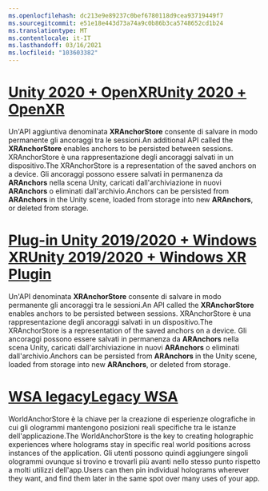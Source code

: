 ```yaml
---
ms.openlocfilehash: dc213e9e89237c0bef6780118d9cea93719449f7
ms.sourcegitcommit: e51e18e443d73a74a9c0b86b3ca5748652cd1b24
ms.translationtype: MT
ms.contentlocale: it-IT
ms.lasthandoff: 03/16/2021
ms.locfileid: "103603382"
---
```

# <a name="unity-2020--openxr"></a>[<span data-ttu-id="c549a-101">Unity 2020 + OpenXR</span><span class="sxs-lookup"><span data-stu-id="c549a-101">Unity 2020 + OpenXR</span></span>](#tab/openxr)

<span data-ttu-id="c549a-102">Un'API aggiuntiva denominata **XRAnchorStore** consente di salvare in modo permanente gli ancoraggi tra le sessioni.</span><span class="sxs-lookup"><span data-stu-id="c549a-102">An additional API called the **XRAnchorStore** enables anchors to be persisted between sessions.</span></span> <span data-ttu-id="c549a-103">XRAnchorStore è una rappresentazione degli ancoraggi salvati in un dispositivo.</span><span class="sxs-lookup"><span data-stu-id="c549a-103">The XRAnchorStore is a representation of the saved anchors on a device.</span></span> <span data-ttu-id="c549a-104">Gli ancoraggi possono essere salvati in permanenza da **ARAnchors** nella scena Unity, caricati dall'archiviazione in nuovi **ARAnchors** o eliminati dall'archivio.</span><span class="sxs-lookup"><span data-stu-id="c549a-104">Anchors can be persisted from **ARAnchors** in the Unity scene, loaded from storage into new **ARAnchors**, or deleted from storage.</span></span>

# <a name="unity-20192020--windows-xr-plugin"></a>[<span data-ttu-id="c549a-105">Plug-in Unity 2019/2020 + Windows XR</span><span class="sxs-lookup"><span data-stu-id="c549a-105">Unity 2019/2020 + Windows XR Plugin</span></span>](#tab/winxr)

<span data-ttu-id="c549a-106">Un'API denominata **XRAnchorStore** consente di salvare in modo permanente gli ancoraggi tra le sessioni.</span><span class="sxs-lookup"><span data-stu-id="c549a-106">An API called the **XRAnchorStore** enables anchors to be persisted between sessions.</span></span> <span data-ttu-id="c549a-107">XRAnchorStore è una rappresentazione degli ancoraggi salvati in un dispositivo.</span><span class="sxs-lookup"><span data-stu-id="c549a-107">The XRAnchorStore is a representation of the saved anchors on a device.</span></span> <span data-ttu-id="c549a-108">Gli ancoraggi possono essere salvati in permanenza da **ARAnchors** nella scena Unity, caricati dall'archiviazione in nuovi **ARAnchors** o eliminati dall'archivio.</span><span class="sxs-lookup"><span data-stu-id="c549a-108">Anchors can be persisted from **ARAnchors** in the Unity scene, loaded from storage into new **ARAnchors**, or deleted from storage.</span></span>

# <a name="legacy-wsa"></a>[<span data-ttu-id="c549a-109">WSA legacy</span><span class="sxs-lookup"><span data-stu-id="c549a-109">Legacy WSA</span></span>](#tab/wsa)

<span data-ttu-id="c549a-110">WorldAnchorStore è la chiave per la creazione di esperienze olografiche in cui gli ologrammi mantengono posizioni reali specifiche tra le istanze dell'applicazione.</span><span class="sxs-lookup"><span data-stu-id="c549a-110">The WorldAnchorStore is the key to creating holographic experiences where holograms stay in specific real world positions across instances of the application.</span></span> <span data-ttu-id="c549a-111">Gli utenti possono quindi aggiungere singoli ologrammi ovunque si trovino e trovarli più avanti nello stesso punto rispetto a molti utilizzi dell'app.</span><span class="sxs-lookup"><span data-stu-id="c549a-111">Users can then pin individual holograms wherever they want, and find them later in the same spot over many uses of your app.</span></span>

